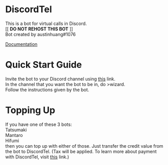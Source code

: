 # DiscordTel
This is a bot for virtual calls in Discord.  
[[ **DO NOT REHOST THIS BOT** ]]  
Bot created by austinhuang#1076  
  
[Documentation](http://discordtel.rtfd.io)  
  
# Quick Start Guide
Invite the bot to your Discord channel using [this](https://discordapp.com/oauth2/authorize?client_id=224662505157427200&scope=bot&permissions=84997) link.  
In the channel that you want the bot to be in, do >wizard.  
Follow the instructions given by the bot.  

# Topping Up
If you have one of these 3 bots:  
Tatsumaki  
Mantaro  
Hifumi  
then you can top up with either of those. Just transfer the credit value from the bot to DiscordTel. (Tax will be applied. To learn more about payment with DiscordTel, visit [this](http://discordtel.readthedocs.io/en/latest/Payment/) link.)
